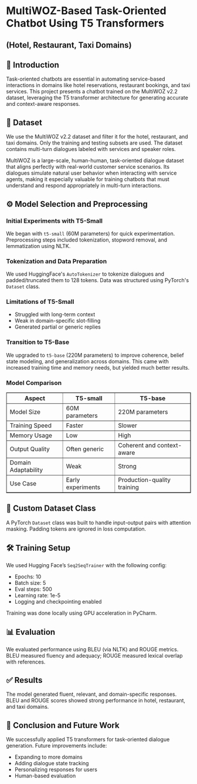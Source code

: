 <h1>MultiWOZ-Based Task-Oriented Chatbot Using T5 Transformers</h1>
<h2>(Hotel, Restaurant, Taxi Domains)</h2>

<h2>📌 Introduction</h2>
<p>
Task-oriented chatbots are essential in automating service-based interactions in domains like hotel reservations, restaurant bookings, and taxi services. 
This project presents a chatbot trained on the MultiWOZ v2.2 dataset, leveraging the T5 transformer architecture for generating accurate and context-aware responses.
</p>

<h2>📂 Dataset</h2>
<p>
We use the MultiWOZ v2.2 dataset and filter it for the hotel, restaurant, and taxi domains. Only the training and testing subsets are used. 
The dataset contains multi-turn dialogues labeled with services and speaker roles.
</p>
<p>
MultiWOZ is a large-scale, human-human, task-oriented dialogue dataset that aligns perfectly with real-world customer service scenarios. 
Its dialogues simulate natural user behavior when interacting with service agents, making it especially valuable for training chatbots that must understand and respond appropriately in multi-turn interactions.
</p>

<h2>⚙️ Model Selection and Preprocessing</h2>

<h3>Initial Experiments with T5-Small</h3>
<p>
We began with <code>t5-small</code> (60M parameters) for quick experimentation. Preprocessing steps included tokenization, stopword removal, and lemmatization using NLTK.
</p>

<h3>Tokenization and Data Preparation</h3>
<p>
We used HuggingFace's <code>AutoTokenizer</code> to tokenize dialogues and padded/truncated them to 128 tokens. Data was structured using PyTorch's <code>Dataset</code> class.
</p>

<h3>Limitations of T5-Small</h3>
<ul>
  <li>Struggled with long-term context</li>
  <li>Weak in domain-specific slot-filling</li>
  <li>Generated partial or generic replies</li>
</ul>

<h3>Transition to T5-Base</h3>
<p>
We upgraded to <code>t5-base</code> (220M parameters) to improve coherence, belief state modeling, and generalization across domains. 
This came with increased training time and memory needs, but yielded much better results.
</p>

<h3>Model Comparison</h3>
<table border="1">
  <thead>
    <tr>
      <th>Aspect</th>
      <th>T5-small</th>
      <th>T5-base</th>
    </tr>
  </thead>
  <tbody>
    <tr>
      <td>Model Size</td>
      <td>60M parameters</td>
      <td>220M parameters</td>
    </tr>
    <tr>
      <td>Training Speed</td>
      <td>Faster</td>
      <td>Slower</td>
    </tr>
    <tr>
      <td>Memory Usage</td>
      <td>Low</td>
      <td>High</td>
    </tr>
    <tr>
      <td>Output Quality</td>
      <td>Often generic</td>
      <td>Coherent and context-aware</td>
    </tr>
    <tr>
      <td>Domain Adaptability</td>
      <td>Weak</td>
      <td>Strong</td>
    </tr>
    <tr>
      <td>Use Case</td>
      <td>Early experiments</td>
      <td>Production-quality training</td>
    </tr>
  </tbody>
</table>

<h2>🧱 Custom Dataset Class</h2>
<p>
A PyTorch <code>Dataset</code> class was built to handle input-output pairs with attention masking. Padding tokens are ignored in loss computation.
</p>

<h2>🛠️ Training Setup</h2>
<p>
We used Hugging Face’s <code>Seq2SeqTrainer</code> with the following config:
</p>
<ul>
  <li>Epochs: 10</li>
  <li>Batch size: 5</li>
  <li>Eval steps: 500</li>
  <li>Learning rate: 1e-5</li>
  <li>Logging and checkpointing enabled</li>
</ul>
<p>
Training was done locally using GPU acceleration in PyCharm.
</p>

<h2>📊 Evaluation</h2>
<p>
We evaluated performance using BLEU (via NLTK) and ROUGE metrics. BLEU measured fluency and adequacy; ROUGE measured lexical overlap with references.
</p>

<h2>✅ Results</h2>
<p>
The model generated fluent, relevant, and domain-specific responses. BLEU and ROUGE scores showed strong performance in hotel, restaurant, and taxi domains.
</p>

<h2>🔮 Conclusion and Future Work</h2>
<p>
We successfully applied T5 transformers for task-oriented dialogue generation. Future improvements include:
</p>
<ul>
  <li>Expanding to more domains</li>
  <li>Adding dialogue state tracking</li>
  <li>Personalizing responses for users</li>
  <li>Human-based evaluation</li>
</ul>
